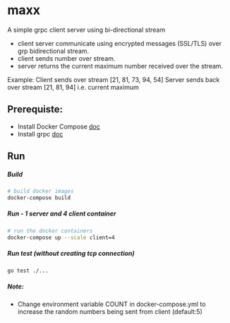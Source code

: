 # maxx
A simple grpc client server using bi-directional stream 

- client server communicate using encrypted messages (SSL/TLS) over grp bidirectional stream.
- client sends number over stream.
- server returns the current maximum number received over the stream.

Example:
Client sends over stream [21, 81, 73, 94, 54]
Server sends back over stream [21, 81, 94] i.e. current maximum

## Prerequiste:
- Install Docker Compose [doc](https://docs.docker.com/compose/install/)
- Install grpc [doc](https://grpc.io/docs/quickstart/go/)


## Run

##### Build
```sh
# build docker images
docker-compose build
```

##### Run - 1 server and 4 client container
```sh
# run the docker containers
docker-compose up --scale client=4
```

##### Run test (without creating tcp connection)
```sh
go test ./...
```

##### Note: 
- Change environment variable COUNT in docker-compose.yml to increase the random numbers being sent from client (default:5)
